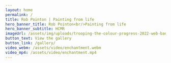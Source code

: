 ```yaml
---
layout: home
permalink: /
title: Rob Pointon | Painting from life
hero_banner_title: Rob Pointon<br/>Painting from life
hero_banner_subtitle: HCMR
imageUrl: /assets/img/uploads/trooping-the-colour-progress-2022-web-banner.jpg
button_text: View the gallery
button_link: /gallery/
video_webm: /assets/video/enchantment.webm
video_mp4: /assets/video/enchantment.mp4
---
```

